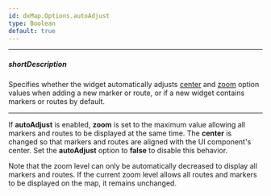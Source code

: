 ```yaml
---
id: dxMap.Options.autoAdjust
type: Boolean
default: true
---
```

---
##### shortDescription
Specifies whether the widget automatically adjusts [center](/api-reference/10%20UI%20Widgets/dxMap/1%20Configuration/center '/Documentation/ApiReference/UI_Widgets/dxMap/Configuration/#center') and [zoom](/api-reference/10%20UI%20Widgets/dxMap/1%20Configuration/zoom.md '/Documentation/ApiReference/UI_Widgets/dxMap/Configuration/#zoom') option values when adding a new marker or route, or if a new widget contains markers or routes by default.

---
If **autoAdjust** is enabled, **zoom** is set to the maximum value allowing all markers and routes to be displayed at the same time. The **center** is changed so that markers and routes are aligned with the UI component's center. Set the **autoAdjust** option to **false** to disable this behavior.

Note that the zoom level can only be automatically decreased to display all markers and routes. If the current zoom level allows all routes and markers to be displayed on the map, it remains unchanged.